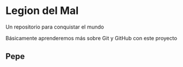 # Legion del Mal
Un repositorio para conquistar el mundo

Básicamente aprenderemos más sobre Git y GitHub con este proyecto

## Pepe

